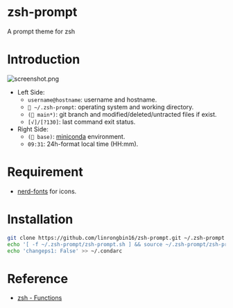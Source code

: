 # zsh-prompt

A prompt theme for zsh

# Introduction

![screenshot.png](https://raw.githubusercontent.com/linrongbin16/zsh-prompt-screenshot/main/screenshot-basic2.png)

- Left Side:
  - `username@hostname`: username and hostname.
  - ` ~/.zsh-prompt`: operating system and working directory.
  - `( main*)`: git branch and modified/deleted/untracted files if exist.
  - `[√]/[?130]`: last command exit status.
- Right Side:
  - `( base)`: [miniconda](https://docs.conda.io/en/latest/miniconda.html) environment.
  - `09:31`: 24h-format local time (HH:mm).

# Requirement

- [nerd-fonts](https://github.com/ryanoasis/nerd-fonts) for icons.

# Installation

```bash
git clone https://github.com/linrongbin16/zsh-prompt.git ~/.zsh-prompt
echo '[ -f ~/.zsh-prompt/zsh-prompt.sh ] && source ~/.zsh-prompt/zsh-prompt.sh' >> ~/.zshrc
echo 'changeps1: False' >> ~/.condarc
```

# Reference

- [zsh - Functions](https://zsh.sourceforge.io/Doc/Release/Functions.html)

